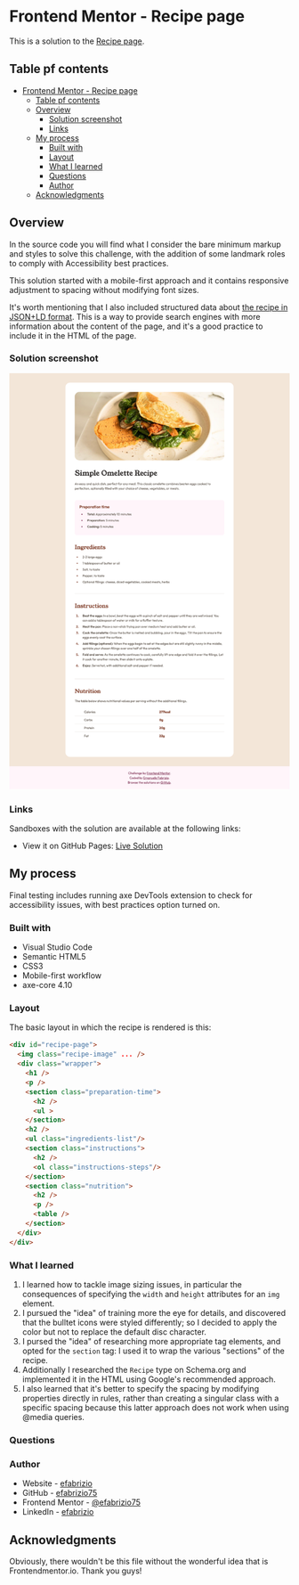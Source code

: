 # Frontend Mentor - Recipe page

This is a solution to the [Recipe page](https://www.frontendmentor.io/challenges/recipe-page-KiTsR8QQKm).

## Table pf contents

- [Frontend Mentor - Recipe page](#frontend-mentor---recipe-page)
  - [Table pf contents](#table-pf-contents)
  - [Overview](#overview)
    - [Solution screenshot](#solution-screenshot)
    - [Links](#links)
  - [My process](#my-process)
    - [Built with](#built-with)
    - [Layout](#layout)
    - [What I learned](#what-i-learned)
    - [Questions](#questions)
    - [Author](#author)
  - [Acknowledgments](#acknowledgments)

## Overview

In the source code you will find what I consider the bare minimum markup and styles to solve this challenge, with the addition of some landmark roles to comply with Accessibility best practices.

This solution started with a mobile-first approach and it contains responsive adjustment to spacing without modifying font sizes.

It's worth mentioning that I also included structured data about [the recipe in JSON+LD format](https://developers.google.com/search/docs/appearance/structured-data/recipe). This is a way to provide search engines with more information about the content of the page, and it's a good practice to include it in the HTML of the page.

### Solution screenshot

![Solution screenshot](assets/images/solution_1.png)

### Links

Sandboxes with the solution are available at the following links:
- View it on GitHub Pages: [Live Solution](https://efabrizio75.github.io/frontend-mentor-challenges/newbie/recipe-page-main/index.html)

## My process

Final testing includes running axe DevTools extension to check for accessibility issues, with best practices option turned on.

### Built with

- Visual Studio Code
- Semantic HTML5
- CSS3
- Mobile-first workflow
- axe-core 4.10

### Layout

The basic layout in which the recipe is rendered is this:

```html
<div id="recipe-page">
  <img class="recipe-image" ... />
  <div class="wrapper">
    <h1 />
    <p />
    <section class="preparation-time">
      <h2 />
      <ul >
    </section>
    <h2 />
    <ul class="ingredients-list"/>
    <section class="instructions">
      <h2 />
      <ol class="instructions-steps"/>
    </section>
    <section class="nutrition">
      <h2 />
      <p />
      <table />
    </section>
  </div>
</div>
```

### What I learned

1. I learned how to tackle image sizing issues, in particular the consequences of specifying the `width` and `height` attributes for an `img` element.
1. I pursued the "idea" of training more the eye for details, and discovered that the bulltet icons were styled differently; so I decided to apply the color but not to replace the default disc character.
1. I pursed the "idea" of researching more appropriate tag elements, and opted for the `section` tag: I used it to wrap the various "sections" of the recipe.
1. Additionally I researched the `Recipe` type on Schema.org and implemented it in the HTML using Google's recommended approach.
1. I also learned that it's better to specify the spacing by modifying properties directly in rules, rather than creating a singular class with a specific spacing because this latter approach does not work when using @media queries.

### Questions


### Author

- Website - [efabrizio](https://www.efabrizio.com)
- GitHub - [efabrizio75](https://github.com/efabrizio75)
- Frontend Mentor - [@efabrizio75](https://www.frontendmentor.io/profile/efabrizio75)
- LinkedIn - [efabrizio](https://www.linkedin.com/in/efabrizio/)

## Acknowledgments

Obviously, there wouldn't be this file without the wonderful idea that is Frontendmentor.io. Thank you guys!
